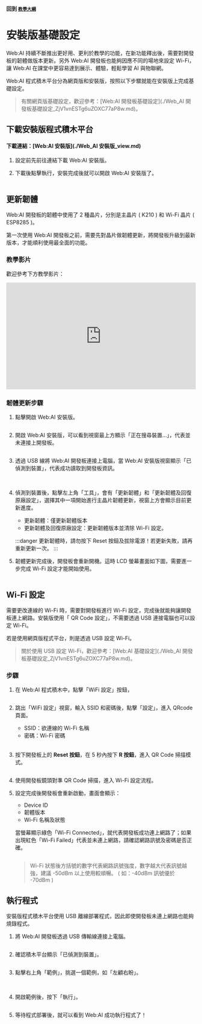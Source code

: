 #### 回到 [`教學大綱`](./`教學大綱`_qo4Ew_UQTU25aAm8DfFHFw.md)

# 安裝版基礎設定

Web:AI 持續不斷推出更好用、更利於教學的功能，在新功能釋出後，需要對開發板的韌體做版本更新。另外 Web:AI 開發板也能夠因應不同的場地來設定 Wi-Fi，讓 Web:AI 在課堂中更容易達到展示、體驗，輕鬆學習 AI 與物聯網。

Web:AI 程式積木平台分為網頁版和安裝版，按照以下步驟就能在安裝版上完成基礎設定。

> 有關網頁版基礎設定，歡迎參考：[Web:AI 開發板基礎設定](./Web_AI 開發板基礎設定_ZjV1vnESTg6uZOXC77aP8w.md)。

## 下載安裝版程式積木平台

#### 下載連結：[Web:AI 安裝版](./Web_AI 安裝版_view.md)

1. 設定前先前往連結下載 Web:AI 安裝版。 
2. 下載後點擊執行，安裝完成後就可以開啟 Web:AI 安裝版了。

    <img src="https://md.webduino.io/uploads/upload_4c0c19b4782014407c134e49323fa2f4.png" alt="" width="">

## 更新韌體

Web:AI 開發板的韌體中使用了 2 種晶片，分別是主晶片 ( K210 ) 和 Wi-Fi 晶片 ( ESP8285 )。

第一次使用 Web:AI 開發板之前，需要先對晶片做韌體更新，將開發板升級到最新版本，才能順利使用最全面的功能。

### 教學影片

歡迎參考下方教學影片：

<iframe src="https://www.youtube.com/embed/vl6XY0iCCuM" allowfullscreen width="100%" style="aspect-ratio:728/410;border:none " ></iframe>

### 韌體更新步驟

1. 點擊開啟 Web:AI 安裝版。

    <img src="https://md.webduino.io/uploads/upload_4c0c19b4782014407c134e49323fa2f4.png" alt="" width="">

2. 開啟 Web:AI 安裝版，可以看到視窗最上方顯示「正在搜尋裝置...」，代表並未連接上開發板。

    <img src="https://md.webduino.io/uploads/upload_6e38bcc632aad5ef625c43833b4cd579.png" alt="" width="">

3. 透過 USB 線將 Web:AI 開發板連接上電腦，當 Web:AI 安裝版視窗顯示「已偵測到裝置」，代表成功讀取到開發板資訊。

    <img src="https://md.webduino.io/uploads/upload_cc6e863eac6b646086704d0fd37de900.png" alt="" width="">

    <img src="https://md.webduino.io/uploads/upload_01d95577c2800de0b1686ecf195a160d.png" alt="" width="">

4. 偵測到裝置後，點擊左上角「工具」，會有「更新韌體」和「更新韌體及回復原廠設定」，選擇其中一項開始進行主晶片韌體更新，視窗上方會顯示目前更新進度。

   - 更新韌體：僅更新韌體版本
   - 更新韌體及回復原廠設定：更新韌體版本並清除 Wi-Fi 設定。

    <img src="https://md.webduino.io/uploads/upload_7ba6a2e5f255c8ec78d61b4937d64f06.png" alt="" width="">

    :::danger
    更新韌體時，請勿按下 Reset 按鈕及拔除電源！若更新失敗，請再重新更新一次。
    :::

4. 韌體更新完成後，開發板會重新開機。這時 LCD 螢幕畫面如下圖，需要進一步完成 Wi-Fi 設定才能開始使用。

    <img src="https://md.webduino.io/uploads/upload_e36c621d34c0a83c433bb5ccb705de77.png" alt="" width="">

## Wi-Fi 設定

需要更改連線的 Wi-Fi 時，需要對開發板進行 Wi-Fi 設定，完成後就能夠讓開發板連上網路。安裝版使用「 QR Code 設定」，不需要透過 USB 連接電腦也可以設定 Wi-Fi。

若是使用網頁版程式平台，則是透過 USB 設定 Wi-Fi。

> 關於使用 USB 設定 Wi-Fi，歡迎參考：[Web:AI 基礎設定](./Web_AI 開發板基礎設定_ZjV1vnESTg6uZOXC77aP8w.md)。

### 步驟

1. 在 Web:AI 程式積木中，點擊「WiFi 設定」按鈕，

    <img src="https://md.webduino.io/uploads/upload_968fc0eceabcccc185b7bc2a546b1d71.jpg" alt="" width="">

2. 跳出「WiFi 設定」視窗，輸入 SSID 和密碼後，點擊「設定」，進入 QRcode 頁面。

    - SSID：欲連線的 Wi-Fi 名稱
    - 密碼：Wi-Fi 密碼

   <img src="https://md.webduino.io/uploads/upload_6f7e320080816647d62cb09c622b046b.png" alt="" width="">

    <img src="https://md.webduino.io/uploads/upload_9bbf3a19c931f8b93d79f517ac190dd9.png" alt="" width="">

3. 按下開發板上的 **Reset 按鈕**，在 5 秒內按下 **R 按鈕**，進入 QR Code 掃描模式。

   <img src="https://md.webduino.io/uploads/upload_e8089a96c7e5bad6ab60d9253aa5ba8a.png" alt="" width="">

4. 使用開發板鏡頭對準 QR Code 掃描，進入 Wi-Fi 設定流程。

5. 設定完成後開發板會重新啟動，畫面會顯示：
    - Device ID
    - 韌體版本
    - Wi-Fi 名稱及狀態

    當螢幕顯示綠色「Wi-Fi Connected」，就代表開發板成功連上網路了；如果出現紅色「Wi-Fi Failed」代表並未連上網路，請確認網路訊號及密碼是否正確。

    <img src="https://md.webduino.io/uploads/upload_73acc92e869132db14f17349bdb706df.png" alt="" width="">

   > Wi-Fi 狀態後方括號的數字代表網路訊號強度，數字越大代表訊號越強，建議 -50dBm 以上使用較順暢。
   > ( 如：-40dBm 訊號優於 -70dBm )

## 執行程式

安裝版程式積木平台使用 USB 離線部署程式，因此即使開發板未連上網路也能夠燒錄程式。

1. 將 Web:AI 開發板透過 USB 傳輸線連接上電腦。

    <img src="https://md.webduino.io/uploads/upload_969b2029125090a94b21739c33b9c065.png" alt="" width="">

2. 確認積木平台顯示「已偵測到裝置」。

    <img src="https://md.webduino.io/uploads/upload_f5c3285f9aacefd1398bb349cc480843.png" alt="" width="">

3. 點擊右上角「範例」，挑選一個範例，如「左顧右盼」。

    <img src="https://md.webduino.io/uploads/upload_0335bdf84099424830f587169f6d9be8.jpg" alt="" width="">

    <img src="https://md.webduino.io/uploads/upload_35f1b77a6c3e34063f2f2804a16d22dd.png" alt="" width="">

4. 開啟範例後，按下「執行」。

    <img src="https://md.webduino.io/uploads/upload_452d3d40bfc988bfb56aa601eef14408.jpg" alt="" width="">

5. 等待程式部署後，就可以看到 Web:AI 成功執行程式了！

    <img src="https://md.webduino.io/uploads/upload_10eaae1a28675183e916965ac919fa61.gif" alt="" width="">

